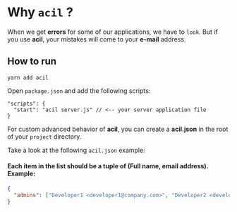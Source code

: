 # Why `acil` ?

When we get **errors** for some of our applications, we have to `look`. But if you use **acil**, your mistakes will come to your **e-mail** address.

## How to run

    yarn add acil
    
Open `package.json` and add the following scripts:

```JS
"scripts": {
  "start": "acil server.js" // <-- your server application file
}
```

For custom advanced behavior of **acil**, you can create a **acil.json** in the root of your `project` directory.


Take a look at the following `acil.json` example:

#### Each item in the list should be a tuple of (Full name, email address). Example:

```JSON
{
  "admins": ["Developer1 <developer1@company.com>", "Developer2 <developer2@company.com>"]
}
```
